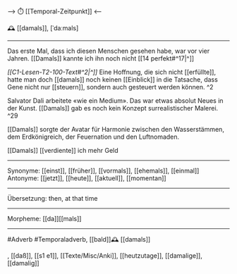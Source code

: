 --> ⏱️ [[Temporal-Zeitpunkt]] <--

🕰️ [[damals]], [ˈdaːmals]

---
Das erste Mal, dass ich diesen Menschen gesehen habe, war vor vier Jahren. [[Damals]] kannte ich ihn noch nicht [[14 perfekt#^17|^]]

*[[C1-Lesen-T2-100-Text#^2|^]]* Eine Hoffnung, die sich nicht [[erfüllte]], hatte man doch [[damals]] noch keinen [[Einblick]] in die Tatsache, dass Gene nicht nur [[steuern]], sondern auch gesteuert werden können. ^2


Salvator Dali arbeitete «wie ein Medium». Das war etwas absolut Neues in der Kunst. 
[[Damals]] gab es noch kein Konzept surrealistischer Malerei. ^29

[[Damals]] sorgte der Avatar für Harmonie zwischen den Wasserstämmen, dem Erdkönigreich, der Feuernation und den Luftnomaden. 

[[Damals]] [[verdiente]] ich mehr Geld

---
Synonyme: [[einst]], [[früher]], [[vormals]], [[ehemals]], [[einmal]]
Antonyme: [[jetzt]], [[heute]], [[aktuell]], [[momentan]]

---
Übersetzung: then, at that time

---
Morpheme:
[[da]][[mals]]

---
#Adverb #Temporaladverb, [[bald]]🕰️ [[damals]]

, [[daß]], [[s1 e1]], [[Texte/Misc/Anki]], [[heutzutage]], [[damalige]], [[damalig]]